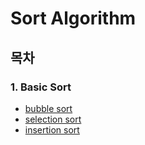 # Sort Algorithm

## 목차

### 1. Basic Sort

- [bubble sort](https://github.com/HyeonJu-C/sort-algorithm/blob/main/bubble-sort.js)
- [selection sort](https://github.com/HyeonJu-C/sort-algorithm/blob/main/selection-sort.js)
- [insertion sort](https://github.com/HyeonJu-C/sort-algorithm/blob/main/insertion-sort.js)
